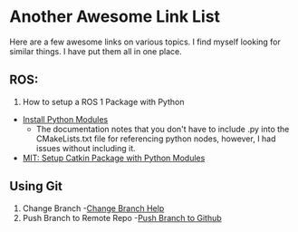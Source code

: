 # Another Awesome Link List
Here are a few awesome links on various topics. I find myself looking for similar things. I have put them all in one place.

## ROS:
1. How to setup a ROS 1 Package with Python
  - [Install Python Modules](http://docs.ros.org/en/melodic/api/catkin/html/howto/format2/installing_python.html#modules)
    - The documentation notes that you don't have to include .py into the CMakeLists.txt file for referencing python nodes, however, I had issues without including it.
  - [MIT: Setup Catkin Package with Python Modules](https://duckietown.mit.edu/media/pdfs/1rpRisFoCYUm0XT78j-nAYidlh-cDtLCdEbIaBCnx9ew.pdf)

  
## Using Git
1. Change Branch
  -[Change Branch Help](https://devconnected.com/how-to-switch-branch-on-git/)
2. Push Branch to Remote Repo
  -[Push Branch to Github](https://www.theserverside.com/blog/Coffee-Talk-Java-News-Stories-and-Opinions/git-push-new-branch-remote-github-gitlab-upstream-example)
